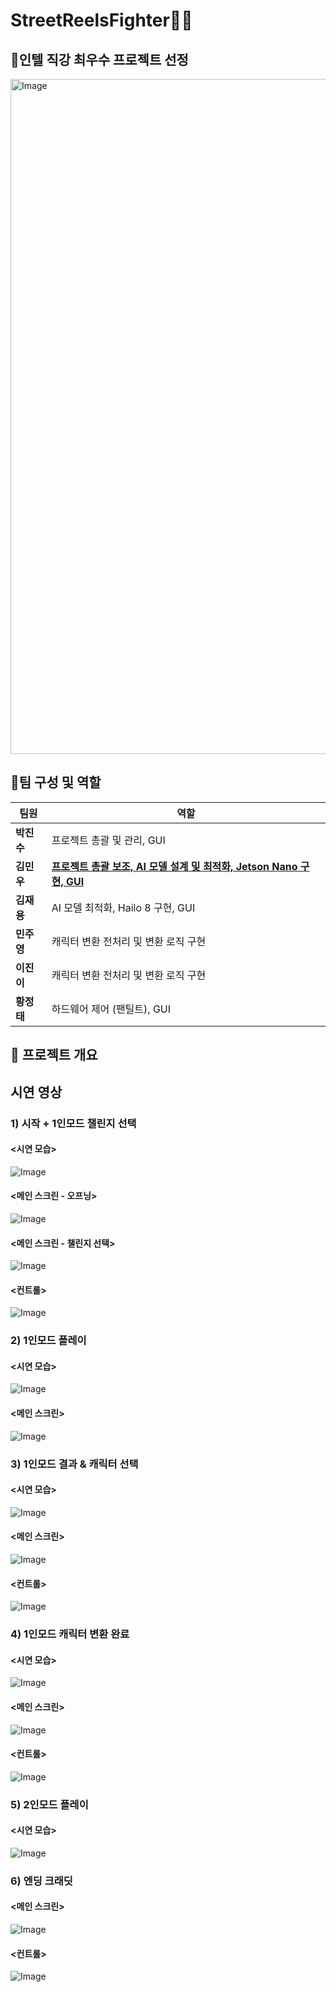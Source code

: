 # **StreetReelsFighter👊👊**

## **🥇인텔 직강 최우수 프로젝트 선정**

<img width="1920" height="1080" alt="Image" src="https://github.com/user-attachments/assets/1ade4a2a-72c3-42eb-bf2e-7239daa02ea8" />


## **👥팀 구성 및 역할**
| 팀원       | 역할                                                |
|------------|---------------------------------------------------|
| **박진수** | 프로젝트 총괄 및 관리, GUI |
| **김민우** | <ins>__프로젝트 총괄 보조, AI 모델 설계 및 최적화, Jetson Nano 구현, GUI__</ins> |
| **김재용** | AI 모델 최적화, Hailo 8 구현, GUI |
| **민주영** | 캐릭터 변환 전처리 및 변환 로직 구현 |
| **이진이** | 캐릭터 변환 전처리 및 변환 로직 구현 |
| **황정태** | 하드웨어 제어 (팬틸트), GUI |


## **📌 프로젝트 개요**


## 시연 영상

### 1) 시작 + 1인모드 챌린지 선택

#### <시연 모습>
![Image](https://github.com/user-attachments/assets/0eda76ae-86e1-4ac9-bf63-cf452ab7af51)

#### <메인 스크린 - 오프닝>
![Image](https://github.com/user-attachments/assets/85ee0e47-7443-4db6-8876-916d52b5bd82)

#### <메인 스크린 - 챌린지 선택>
![Image](https://github.com/user-attachments/assets/59ad37b4-ab1b-44e3-b68f-407c4857ba72)

#### <컨트롤>
![Image](https://github.com/user-attachments/assets/fc957501-82a5-454f-b834-e37a05470555)

### 2) 1인모드 플레이

#### <시연 모습>
![Image](https://github.com/user-attachments/assets/c0b1e41c-01d4-4e73-909d-987492c82865)

#### <메인 스크린>
![Image](https://github.com/user-attachments/assets/74260732-6f06-4c3d-84c1-1ee0ba331868)

### 3) 1인모드 결과 & 캐릭터 선택

#### <시연 모습>
![Image](https://github.com/user-attachments/assets/c3d3df66-324f-414d-8c2a-9a9b9e6a9512)

#### <메인 스크린>
![Image](https://github.com/user-attachments/assets/5eb4f101-ef6f-420c-a787-9f5f47630f84)

#### <컨트롤>
![Image](https://github.com/user-attachments/assets/9afb6b51-0b4a-4543-86ee-8346aee61587)

### 4) 1인모드 캐릭터 변환 완료
#### <시연 모습>
![Image](https://github.com/user-attachments/assets/2d66a993-4365-458c-8cf0-9903a948b358)

#### <메인 스크린>
![Image](https://github.com/user-attachments/assets/92a14c9d-d6cf-4461-81df-08c521a385cb)

#### <컨트롤>
![Image](https://github.com/user-attachments/assets/229d3644-8788-4a4a-9dc2-71497f163d88)

### 5) 2인모드 플레이

#### <시연 모습>
![Image](https://github.com/user-attachments/assets/34b3b495-eccc-475e-aad8-8c5836ac8404)

### 6) 엔딩 크래딧

#### <메인 스크린>
![Image](https://github.com/user-attachments/assets/7ef553e3-50f1-467c-95bb-4ee70e30f045)

#### <컨트롤>
![Image](https://github.com/user-attachments/assets/d00ce40e-5561-424b-a169-f17adbe55b37)



